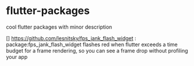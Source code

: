 # flutter-packages
cool flutter packages with minor description

[] https://github.com/lesnitsky/fps_jank_flash_widget : package:fps_jank_flash_widget flashes red when flutter exceeds a time budget for a frame rendering, so you can see a frame drop without profiling your app

